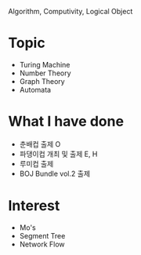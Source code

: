 Algorithm, Computivity, Logical Object

# Topic
- Turing Machine
- Number Theory
- Graph Theory
- Automata

# What I have done
- 춘배컵 출제 O
- 파댕이컵 개최 및 출제 E, H
- 루미컵 출제
- BOJ Bundle vol.2 출제

# Interest
- Mo's
- Segment Tree
- Network Flow
